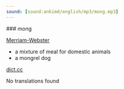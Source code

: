 ```yaml
---
sound: [sound:ankimd/english/mp3/mong.mp3]
---
```


\### mong

[Merriam-Webster](https://www.merriam-webster.com/dictionary/mong)

- a mixture of meal for domestic animals
- a mongrel dog

[dict.cc](https://www.dict.cc/mong)

No translations found

